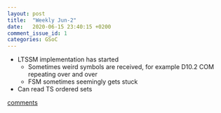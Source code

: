 ```yaml
---
layout: post
title:  "Weekly Jun-2"
date:   2020-06-15 23:40:15 +0200
comment_issue_id: 1
categories: GSoC
---
```

- LTSSM implementation has started
	- Sometimes weird symbols are received, for example D10.2 COM repeating over and over
	- FSM sometimes seemingly gets stuck
- Can read TS ordered sets


[comments][comments]

[git]: https://github.com/ECP5-PCIe/ECP5-PCIe
[Comments]: https://github.com/ECP5-PCIe/ECP5-PCIe.github.io/issues/11
